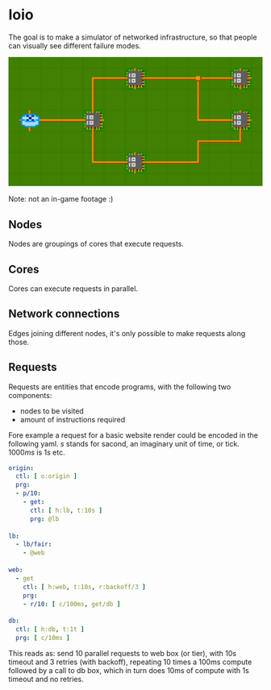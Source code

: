 # Ioio

The goal is to make a simulator of networked infrastructure, so that people can visually see different failure modes.

![](ioio.png)

Note: not an in-game footage :)

## Nodes

Nodes are groupings of cores that execute requests.

## Cores

Cores can execute requests in parallel.

## Network connections

Edges joining different nodes, it's only possible to make requests along those.

## Requests

Requests are entities that encode programs, with the following two components:

- nodes to be visited
- amount of instructions required

Fore example a request for a basic website render could be encoded in the following yaml. *s* stands for sacond, an imaginary unit of time, or tick. 1000*ms* is 1*s* etc.

```yml
origin:
  ctl: [ o:origin ]
  prg: 
  - p/10:
    - get:
      ctl: [ h:lb, t:10s ]
      prg: @lb

lb:
  - lb/fair:
    - @web
  
web:
  - get
    ctl: [ h:web, t:10s, r:backoff/3 ]
    prg:
    - r/10: [ c/100ms, get/db ]

db:
  ctl: [ h:db, t:1t ]
  prg: [ c/10ms ]
```

This reads as: send 10 parallel requests to web box (or tier), with 10s timeout and 3 retries (with backoff), repeating 10 times a 100ms compute followed by a call to db box, which in turn does 10ms of compute with 1s timeout and no retries.